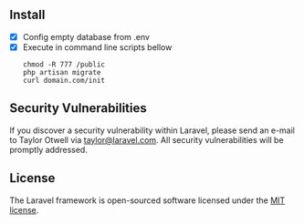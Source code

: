 

## Install
- [x] Config empty database from .env
- [x] Execute in command line scripts bellow
    ```
    chmod -R 777 /public
    php artisan migrate
    curl domain.com/init
    ```

## Security Vulnerabilities

If you discover a security vulnerability within Laravel, please send an e-mail to Taylor Otwell via [taylor@laravel.com](mailto:taylor@laravel.com). All security vulnerabilities will be promptly addressed.

## License

The Laravel framework is open-sourced software licensed under the [MIT license](https://opensource.org/licenses/MIT).

